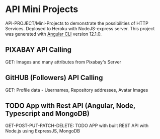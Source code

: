 # API Mini Projects

API-PROJECT/Mini-Projects to demonstrate the possibilities of HTTP Services.
Deployed to Heroku with NodeJS-express server.
This project was generated with [Angular CLI](https://github.com/angular/angular-cli) version 12.1.0.

## PIXABAY API Calling

GET: Images and many attributes from Pixabay's Server

## GitHUB (Followers) API Calling

GET: Profile data - Usernames, Repository
    addresses, Avatar Images
  
## TODO App with Rest API (Angular, Node, Typescript and MongoDB)

GET-POST-PUT-PATCH-DELETE: TODO APP with built REST API with Node.js using ExpressJS, MongoDB
